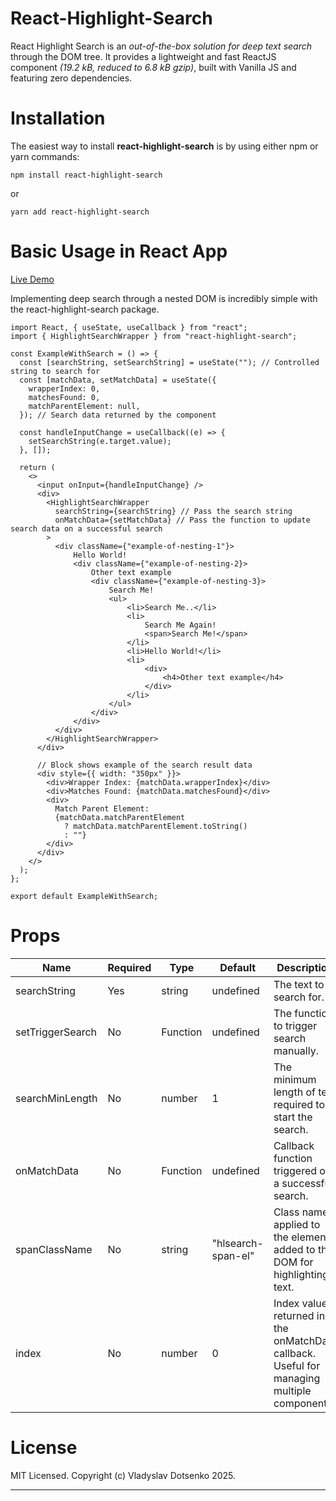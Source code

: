 
# React-Highlight-Search

React Highlight Search is an *out-of-the-box solution for deep text search* through the DOM tree. It provides a lightweight and fast ReactJS component *(19.2 kB, reduced to 6.8 kB gzip)*, built with Vanilla JS and featuring zero dependencies.

# Installation

The easiest way to install **react-highlight-search** is by using either npm or yarn commands:
```
npm install react-highlight-search
```
or
```
yarn add react-highlight-search
```

# Basic Usage in React App

[Live Demo](https://oppositeart.github.io/react-highlight-search/)

Implementing deep search through a nested DOM is incredibly simple with the react-highlight-search package.

```
import React, { useState, useCallback } from "react";
import { HighlightSearchWrapper } from "react-highlight-search";

const ExampleWithSearch = () => {
  const [searchString, setSearchString] = useState(""); // Controlled string to search for
  const [matchData, setMatchData] = useState({
    wrapperIndex: 0,
    matchesFound: 0,
    matchParentElement: null,
  }); // Search data returned by the component

  const handleInputChange = useCallback((e) => {
    setSearchString(e.target.value);
  }, []);

  return (
    <>
      <input onInput={handleInputChange} />
      <div>
        <HighlightSearchWrapper
          searchString={searchString} // Pass the search string
          onMatchData={setMatchData} // Pass the function to update search data on a successful search
        >
          <div className={"example-of-nesting-1"}>
              Hello World!
              <div className={"example-of-nesting-2}>
                  Other text example
                  <div className={"example-of-nesting-3}>
                      Search Me!
                      <ul>
                          <li>Search Me..</li>
                          <li>
                              Search Me Again!
                              <span>Search Me!</span>
                          </li>
                          <li>Hello World!</li>
                          <li>
                              <div>
                                  <h4>Other text example</h4>
                              </div>
                          </li>
                      </ul>
                  </div>
              </div>
          </div>
        </HighlightSearchWrapper>
      </div>

      // Block shows example of the search result data
      <div style={{ width: "350px" }}>
        <div>Wrapper Index: {matchData.wrapperIndex}</div>
        <div>Matches Found: {matchData.matchesFound}</div>
        <div>
          Match Parent Element:
          {matchData.matchParentElement
            ? matchData.matchParentElement.toString()
            : ""}
        </div>
      </div>
    </>
  );
};

export default ExampleWithSearch;
```

# Props

| Name  | Required | Type | Default | Description |
| ------------- | ------------- | ------------- | ------------- | ------------- |
| searchString  | Yes | string | undefined | The text to search for.
| setTriggerSearch  | No | Function | undefined | The function to trigger search manually.
| searchMinLength  | No | number | 1 | The minimum length of text required to start the search.
| onMatchData  | No | Function | undefined | Callback function triggered on a successful search.
| spanClassName  | No | string | "hlsearch-span-el" | Class name applied to the <span> elements added to the DOM for highlighting text.
| index  | No | number | 0 | Index value returned in the onMatchData callback. Useful for managing multiple components.

# License

MIT Licensed. Copyright (c) Vladyslav Dotsenko 2025.

_________